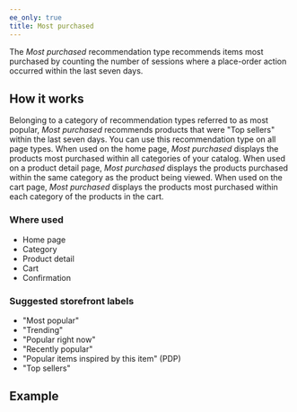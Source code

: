```yaml
---
ee_only: true
title: Most purchased
---
```


The _Most purchased_ recommendation type recommends items most purchased by counting the number of sessions where a place-order action occurred within the last seven days.

## How it works

Belonging to a category of recommendation types referred to as most popular, _Most purchased_ recommends products that were "Top sellers" within the last seven days. You can use this recommendation type on all page types. When used on the home page, _Most purchased_ displays the products most purchased within all categories of your catalog. When used on a product detail page, _Most purchased_ displays the products purchased within the same category as the product being viewed. When used on the cart page, _Most purchased_ displays the products most purchased within each category of the products in the cart.

### Where used

-  Home page
-  Category
-  Product detail
-  Cart
-  Confirmation

### Suggested storefront labels

-  "Most popular"
-  "Trending"
-  "Popular right now"
-  "Recently popular"
-  "Popular items inspired by this item" (PDP)
-  "Top sellers"

## Example
